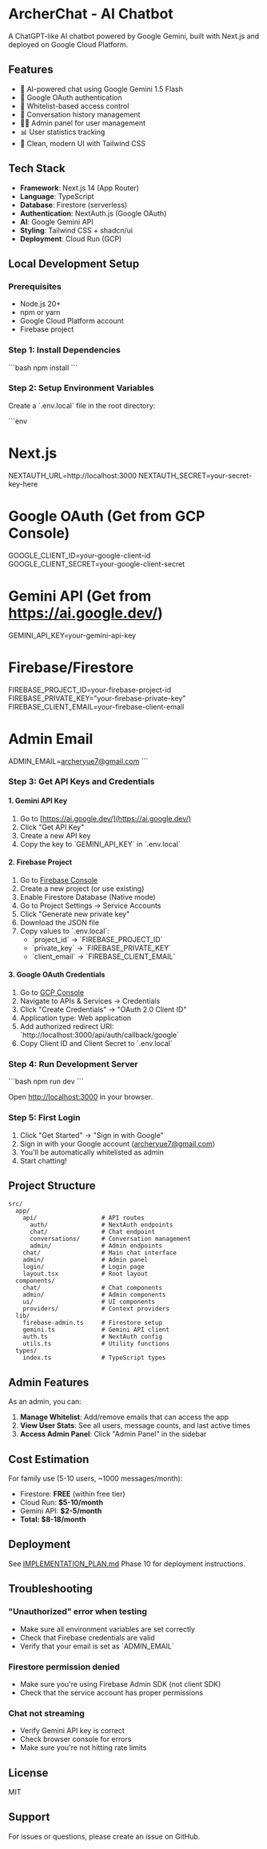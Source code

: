 # ArcherChat - AI Chatbot

A ChatGPT-like AI chatbot powered by Google Gemini, built with Next.js and deployed on Google Cloud Platform.

## Features

- 🤖 AI-powered chat using Google Gemini 1.5 Flash
- 🔐 Google OAuth authentication
- 👥 Whitelist-based access control
- 💬 Conversation history management
- 👨‍💼 Admin panel for user management
- 📊 User statistics tracking
- 🎨 Clean, modern UI with Tailwind CSS

## Tech Stack

- **Framework**: Next.js 14 (App Router)
- **Language**: TypeScript
- **Database**: Firestore (serverless)
- **Authentication**: NextAuth.js (Google OAuth)
- **AI**: Google Gemini API
- **Styling**: Tailwind CSS + shadcn/ui
- **Deployment**: Cloud Run (GCP)

## Local Development Setup

### Prerequisites

- Node.js 20+
- npm or yarn
- Google Cloud Platform account
- Firebase project

### Step 1: Install Dependencies

\`\`\`bash
npm install
\`\`\`

### Step 2: Setup Environment Variables

Create a \`.env.local\` file in the root directory:

\`\`\`env
# Next.js
NEXTAUTH_URL=http://localhost:3000
NEXTAUTH_SECRET=your-secret-key-here

# Google OAuth (Get from GCP Console)
GOOGLE_CLIENT_ID=your-google-client-id
GOOGLE_CLIENT_SECRET=your-google-client-secret

# Gemini API (Get from https://ai.google.dev/)
GEMINI_API_KEY=your-gemini-api-key

# Firebase/Firestore
FIREBASE_PROJECT_ID=your-firebase-project-id
FIREBASE_PRIVATE_KEY="your-firebase-private-key"
FIREBASE_CLIENT_EMAIL=your-firebase-client-email

# Admin Email
ADMIN_EMAIL=archeryue7@gmail.com
\`\`\`

### Step 3: Get API Keys and Credentials

#### 1. Gemini API Key
1. Go to [https://ai.google.dev/](https://ai.google.dev/)
2. Click "Get API Key"
3. Create a new API key
4. Copy the key to \`GEMINI_API_KEY\` in \`.env.local\`

#### 2. Firebase Project
1. Go to [Firebase Console](https://console.firebase.google.com/)
2. Create a new project (or use existing)
3. Enable Firestore Database (Native mode)
4. Go to Project Settings → Service Accounts
5. Click "Generate new private key"
6. Download the JSON file
7. Copy values to \`.env.local\`:
   - \`project_id\` → \`FIREBASE_PROJECT_ID\`
   - \`private_key\` → \`FIREBASE_PRIVATE_KEY\`
   - \`client_email\` → \`FIREBASE_CLIENT_EMAIL\`

#### 3. Google OAuth Credentials
1. Go to [GCP Console](https://console.cloud.google.com/)
2. Navigate to APIs & Services → Credentials
3. Click "Create Credentials" → "OAuth 2.0 Client ID"
4. Application type: Web application
5. Add authorized redirect URI: \`http://localhost:3000/api/auth/callback/google\`
6. Copy Client ID and Client Secret to \`.env.local\`

### Step 4: Run Development Server

\`\`\`bash
npm run dev
\`\`\`

Open [http://localhost:3000](http://localhost:3000) in your browser.

### Step 5: First Login

1. Click "Get Started" → "Sign in with Google"
2. Sign in with your Google account (archeryue7@gmail.com)
3. You'll be automatically whitelisted as admin
4. Start chatting!

## Project Structure

```
src/
  app/
    api/                  # API routes
      auth/               # NextAuth endpoints
      chat/               # Chat endpoint
      conversations/      # Conversation management
      admin/              # Admin endpoints
    chat/                 # Main chat interface
    admin/                # Admin panel
    login/                # Login page
    layout.tsx            # Root layout
  components/
    chat/                 # Chat components
    admin/                # Admin components
    ui/                   # UI components
    providers/            # Context providers
  lib/
    firebase-admin.ts     # Firestore setup
    gemini.ts             # Gemini API client
    auth.ts               # NextAuth config
    utils.ts              # Utility functions
  types/
    index.ts              # TypeScript types
```

## Admin Features

As an admin, you can:

1. **Manage Whitelist**: Add/remove emails that can access the app
2. **View User Stats**: See all users, message counts, and last active times
3. **Access Admin Panel**: Click "Admin Panel" in the sidebar

## Cost Estimation

For family use (5-10 users, ~1000 messages/month):

- Firestore: **FREE** (within free tier)
- Cloud Run: **$5-10/month**
- Gemini API: **$2-5/month**
- **Total: $8-18/month**

## Deployment

See [IMPLEMENTATION_PLAN.md](./IMPLEMENTATION_PLAN.md) Phase 10 for deployment instructions.

## Troubleshooting

### "Unauthorized" error when testing
- Make sure all environment variables are set correctly
- Check that Firebase credentials are valid
- Verify that your email is set as \`ADMIN_EMAIL\`

### Firestore permission denied
- Make sure you're using Firebase Admin SDK (not client SDK)
- Check that the service account has proper permissions

### Chat not streaming
- Verify Gemini API key is correct
- Check browser console for errors
- Make sure you're not hitting rate limits

## License

MIT

## Support

For issues or questions, please create an issue on GitHub.
